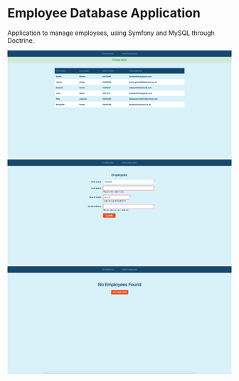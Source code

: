 # Employee Database Application
 Application to manage employees, using Symfony and MySQL through Doctrine.

<img src='public/images/project_screenshot_1.png' alt='Project Screenshot 1'>
<img src='public/images/project_screenshot_2.png' alt='Project Screenshot 2'>
<img src='public/images/project_screenshot_3.png' alt='Project Screenshot 3'>


